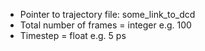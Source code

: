 - Pointer to trajectory file: some_link_to_dcd
- Total number of frames = integer e.g. 100
- Timestep = float e.g. 5 ps
